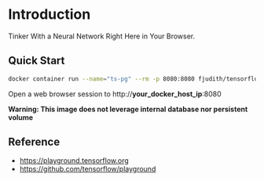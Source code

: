 # Introduction

Tinker With a Neural Network Right Here in Your Browser.

## Quick Start

```bash
docker container run --name="ts-pg" --rm -p 8080:8080 fjudith/tensorflow-playground
```

Open a web browser session to http://**your_docker_host_ip**:8080

**Warning: This image does not leverage internal database nor persistent volume**


## Reference

* https://playground.tensorflow.org
* https://github.com/tensorflow/playground